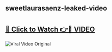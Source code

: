 ## sweetlaurasaenz-leaked-video 

# <h2><a href="http://freeplayer.one?title=sweetlaurasaenz-leaked-video&ref=21J">🔗 Click to Watch 👉🔴 VIDEO</a></h2>

<a href="http://freeplayer.one?title=sweetlaurasaenz-leaked-video&ref=21J" rel="nofollow" data-target="animated-image.originalLink"><img src="https://i.ibb.co.com/xMMVF88/686577567.gif" alt="Viral Video Original" style="max-width: 100%; display: inline-block;" data-target="animated-image.originalImage"></a>

